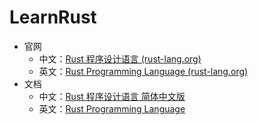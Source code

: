 # LearnRust

- 官网
  - 中文：[Rust 程序设计语言 (rust-lang.org)](https://www.rust-lang.org/zh-CN/)
  - 英文：[Rust Programming Language (rust-lang.org)](https://www.rust-lang.org/)
- 文档
  - 中文：[Rust 程序设计语言 简体中文版](https://kaisery.github.io/trpl-zh-cn/)
  - 英文：[Rust Programming Language](https://doc.rust-lang.org/book/)
